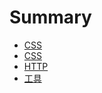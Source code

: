 # Summary

* [CSS](css/css-README.md)
* [CSS](javascript/javascript-README.md)
* [HTTP](http/http-README.md)
* [工具](tool/tool-README.md)
